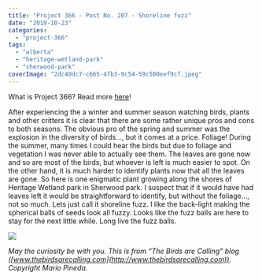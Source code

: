 ```yaml
---
title: "Project 366 - Post No. 207 - Shoreline fuzz"
date: "2019-10-23"
categories: 
  - "project-366"
tags: 
  - "alberta"
  - "heritage-wetland-park"
  - "sherwood-park"
coverImage: "2dc40dc7-c665-4fb3-9c54-59c500eef9cf.jpeg"
---
```


What is Project 366? Read more [here](https://thebirdsarecalling.com/2019/03/29/project-366/)!

After experiencing the a winter and summer season watching birds, plants and other critters it is clear that there are some rather unique pros and cons to both seasons. The obvious pro of the spring and summer was the explosion in the diversity of birds..., but it comes at a price. Foliage! During the summer, many times I could hear the birds but due to foliage and vegetation I was never able to actually see them. The leaves are gone now and so are most of the birds, but whoever is left is much easier to spot. On the other hand, it is much harder to identify plants now that all the leaves are gone. So here is one enigmatic plant growing along the shores of Heritage Wetland park in Sherwood park. I suspect that if it would have had leaves left it would be straightforward to identify, but without the foliage..., not so much. Lets just call it shoreline fuzz. I like the back-light making the spherical balls of seeds look all fuzzy. Looks like the fuzz balls are here to stay for the next little while. Long live the fuzz balls.

![](https://thebirdsarecallingandimustgo.files.wordpress.com/2019/10/2dc40dc7-c665-4fb3-9c54-59c500eef9cf.jpeg?w=1024)

_May the curiosity be with you. This is from “The Birds are Calling” blog ([www.thebirdsarecalling.com](http://www.thebirdsarecalling.com)). Copyright Mario Pineda._
